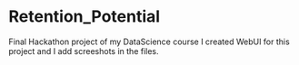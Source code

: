 # Retention_Potential
Final Hackathon project of my DataScience course
I created WebUI for this project and I add screeshots in the files.
